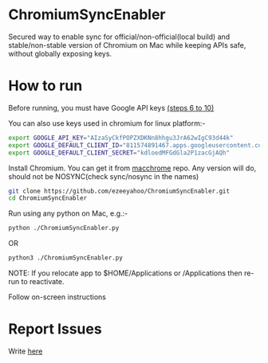 # ChromiumSyncEnabler
Secured way to enable sync for official/non-official(local build) and stable/non-stable version of Chromium on Mac while keeping APIs safe, without globally exposing keys.

# How to run

Before running, you must have Google API keys [(steps 6 to 10)](https://gist.github.com/ezeeyahoo/dc4bdd250c6c6468959e107ddaef53f4)

You can also use keys used in chromium for linux platform:-
```bash
export GOOGLE_API_KEY="AIzaSyCkfPOPZXDKNn8hhgu3JrA62wIgC93d44k"
export GOOGLE_DEFAULT_CLIENT_ID="811574891467.apps.googleusercontent.com"
export GOOGLE_DEFAULT_CLIENT_SECRET="kdloedMFGdGla2P1zacGjAQh"
```

Install Chromium. You can get it from [macchrome](https://github.com/macchrome/) repo. Any version will do, should not be NOSYNC(check sync/nosync in the names)

```bash
git clone https://github.com/ezeeyahoo/ChromiumSyncEnabler.git
cd ChromiumSyncEnabler
```

Run using any python on Mac, e.g.:-
```bash
python ./ChromiumSyncEnabler.py
```
OR
```bash
python3 ./ChromiumSyncEnabler.py
```

NOTE: If you relocate app to $HOME/Applications or /Applications then re-run to reactivate.

Follow on-screen instructions

# Report Issues
Write [here](https://github.com/ezeeyahoo/ChromiumSyncEnabler/issues)